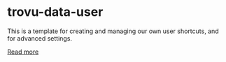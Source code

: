 # trovu-data-user

This is a template for creating and managing our own user shortcuts, and for advanced settings.

[Read more](https://trovu.net/docs/users/advanced/)
